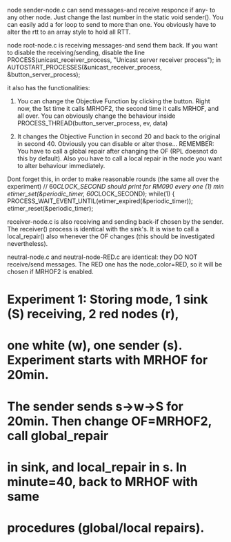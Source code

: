 node sender-node.c can send messages-and receive responce if any- to any other node. Just change the last number in the static void sender(). You can easily add a for loop to send to more than one. You obviously have to alter the rtt to an array style to hold all RTT.

node root-node.c is receiving messages-and send them back. If you want to disable the receiving/sending, disable the line 
PROCESS(unicast_receiver_process, "Unicast server receiver process");
in 
AUTOSTART_PROCESSES(&unicast_receiver_process, &button_server_process);

it also has the functionalities: 
1. You can change the Objective Function by clicking the button. Right now, the 1st time it calls MRHOF2, the second time it calls MRHOF, and all over. You can obviously change the behaviour inside 
PROCESS_THREAD(button_server_process, ev, data)

2. It changes the Objective Function in second 20 and back to the original in second 40. Obviously you can disable or alter those...
REMEMBER: You have to call a global repair after changing the OF (RPL doesnot do this by default). Also you have to call a local repair in the node you want to alter behaviour immediately.

Dont forget this, in order to make reasonable rounds (the same all over the experiment)
  // 60*CLOCK_SECOND should print for RM090 every one (1)  min
  etimer_set(&periodic_timer, 60*CLOCK_SECOND);
  while(1) {
    PROCESS_WAIT_EVENT_UNTIL(etimer_expired(&periodic_timer));
    etimer_reset(&periodic_timer);


receiver-node.c is also receiving and sending back-if chosen by the sender. The receiver() process is identical with the sink's. It is wise to call a local_repair() also whenever the OF changes (this should be investigated nevertheless).

neutral-node.c and neutral-node-RED.c are identical: they DO NOT receive/send messages. The RED one has the node_color=RED, so it will be chosen if MRHOF2 is enabled. 

# Experiment 1: Storing mode, 1 sink (S) receiving, 2 red nodes (r), 
# one white (w), one sender (s). Experiment starts with MRHOF for 20min. 
# The sender sends s->w->S for 20min. Then change OF=MRHOF2, call global_repair
# in sink, and local_repair in s. In minute=40, back to MRHOF with same
# procedures (global/local repairs).

